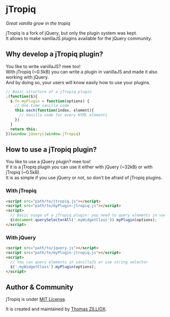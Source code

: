 jTropiq
=======

*Great vanilla grow in the tropiq*

jTropiq is a fork of jQuery, but only the plugin system was kept.  
It allows to make vanillaJS plugins available for the jQuery community.


Why develop a jTropiq plugin?
--------

You like to write vanillaJS? mee too!  
With jTropiq (~0.5kB) you can write a plugin in vanillaJS and made it also working with jQuery.  
And by doing so, your users will know easily how to use your plugins.

```js
// Basic structure of a jTropiq plugin
;(function($){
  $.fn.myPlugin = function(options) {
    // One time vanilla code    
    this.each(function(index, element){
      // Vanilla code for every HTML elements
    })
  }
  return this;
})(window.jQuery||window.jTropiq)
```


How to use a jTropiq plugin?
--------

You like to use a jQuery plugin? mee too!  
If it is a jTropiq plugin you can use it either with jQuery (~32kB) or with jTropiq (~0.5kB).  
It is as simple if you use jQuery or not, so don't be afraid of jTropiq plugins.

### With jTropiq
```html
<script src="path/to/jtropiq.js"></script>
<script src="path/to/myPlugin-jtropiq.js"></script>
<script>
  // Basic usage of a jTropiq plugin: you need to query elements in vanillaJS
  $(document.querySelectorAll('.myWidgetClass')).myPlugin(options);
</script>
```

### With jQuery
```html
<script src="path/to/jquery.js"></script>
<script src="path/to/myPlugin-jtropiq.js"></script>
<script>
  // You can query elements in vanillaJS or use string selector
  $('.myWidgetClass').myPlugin(options);
</script>
```


Author & Community
--------

jTropiq is under [MIT License](http://opensource.org/licenses/MIT).

It is created and maintained by [Thomas ZILLIOX](http://zilliox.me).  
